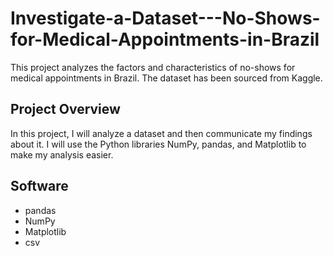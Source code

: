 # Investigate-a-Dataset---No-Shows-for-Medical-Appointments-in-Brazil
This project analyzes the factors and characteristics of no-shows for medical appointments in Brazil. The dataset has been sourced from Kaggle.

## Project Overview<br>
In this project, I will analyze a dataset and then communicate my findings about it. I will use the Python libraries NumPy, pandas, and Matplotlib to make my analysis easier.

## Software<br>
* pandas<br>
* NumPy<br>
* Matplotlib<br>
* csv

